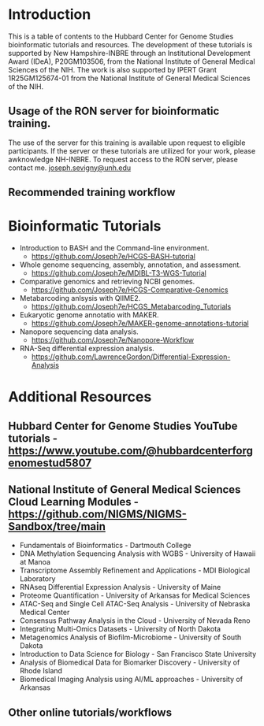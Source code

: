 # Introduction
This is a table of contents to the Hubbard Center for Genome Studies bioinformatic tutorials and resources. The development of these tutorials is supported by New Hampshire-INBRE through an Institutional Development Award (IDeA), P20GM103506, from the National Institute of General Medical Sciences of the NIH. The work is also supported by IPERT Grant 1R25GM125674-01 from the National Institute of General Medical Sciences of the NIH.

## Usage of the RON server for bioinformatic training.
The use of the server for this training is available upon request to eligible participants. If the server or these tutorials are utilized for your work, please awknowledge NH-INBRE. To request access to the RON server, please contact me. joseph.sevigny@unh.edu



## Recommended training workflow



# Bioinformatic Tutorials
* Introduction to BASH and the Command-line environment.
  * https://github.com/Joseph7e/HCGS-BASH-tutorial  
* Whole genome sequencing, assembly, annotation, and assessment.
  * https://github.com/Joseph7e/MDIBL-T3-WGS-Tutorial  
* Comparative genomics and retrieving NCBI genomes.
  * https://github.com/Joseph7e/HCGS-Comparative-Genomics  
* Metabarcoding anlsysis with QIIME2.
  * https://github.com/Joseph7e/HCGS_Metabarcoding_Tutorials  
* Eukaryotic genome annotatio with MAKER.
  * https://github.com/Joseph7e/MAKER-genome-annotations-tutorial  
* Nanopore sequencing data analysis.
  * https://github.com/Joseph7e/Nanopore-Workflow  
* RNA-Seq differential expression analysis.
  * https://github.com/LawrenceGordon/Differential-Expression-Analysis  

## 


# Additional Resources

## Hubbard Center for Genome Studies YouTube tutorials - https://www.youtube.com/@hubbardcenterforgenomestud5807

## National Institute of General Medical Sciences Cloud Learning Modules - https://github.com/NIGMS/NIGMS-Sandbox/tree/main
* Fundamentals of Bioinformatics - Dartmouth College  
* DNA Methylation Sequencing Analysis with WGBS - University of Hawaii at Manoa  
* Transcriptome Assembly Refinement and Applications - MDI Biological Laboratory  
* RNAseq Differential Expression Analysis - University of Maine  
* Proteome Quantification - University of Arkansas for Medical Sciences  
* ATAC-Seq and Single Cell ATAC-Seq Analysis - University of Nebraska Medical Center  
* Consensus Pathway Analysis in the Cloud - University of Nevada Reno  
* Integrating Multi-Omics Datasets - University of North Dakota  
* Metagenomics Analysis of Biofilm-Microbiome - University of South Dakota  
* Introduction to Data Science for Biology - San Francisco State University  
* Analysis of Biomedical Data for Biomarker Discovery - University of Rhode Island  
* Biomedical Imaging Analysis using AI/ML approaches - University of Arkansas

## Other online tutorials/workflows

